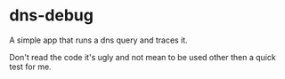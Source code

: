 # dns-debug

A simple app that runs a dns query and traces it.

Don't read the code it's ugly and not mean to be used other then a quick test for me.
